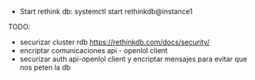 - Start rethink db: systemctl start rethinkdb@instance1


TODO:
- securizar cluster rdb https://rethinkdb.com/docs/security/
- encriptar comunicaciones api - openlol client
- securizar auth api-openlol client y encriptar mensajes para evitar que nos peten la db
